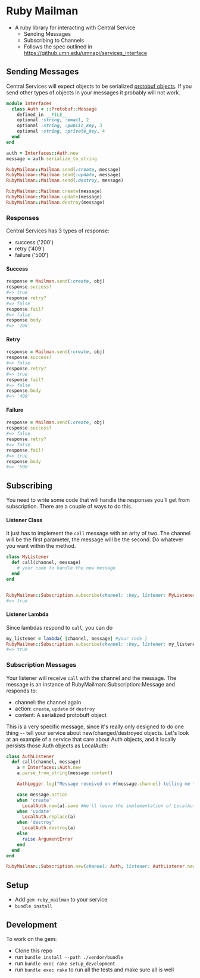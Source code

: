 # Ruby Mailman

- A ruby library for interacting with Central Service
  - Sending Messages
  - Subscribing to Channels
  - Follows the spec outlined in https://github.umn.edu/umnapi/services_interface

## Sending Messages

Central Services will expect objects to be serialized [protobuf objects](https://github.umn.edu/umnapi/protobufs). If you send other types of objects in your messages it probably will not work.

```ruby
module Interfaces
  class Auth < ::Protobuf::Message
    defined_in __FILE__
    optional :string, :email, 2
    optional :string, :public_key, 3
    optional :string, :private_key, 4
  end
end

auth = Interfaces::Auth.new
message = auth.serialize_to_string

RubyMailman::Mailman.send(:create, message)
RubyMailman::Mailman.send(:update, message)
RubyMailman::Mailman.send(:destroy, message)

RubyMailman::Mailman.create(message)
RubyMailman::Mailman.update(message)
RubyMailman::Mailman.destroy(message)
```

### Responses

Central Services has 3 types of response:
- success ('200')
- retry ('409')
- failure ('500')

#### Success

```ruby
response = Mailman.send(:create, obj)
response.success?
#=> true
response.retry?
#=> false
response.fail?
#=> false
response.body
#=> '200'
```

#### Retry

```ruby
response = Mailman.send(:create, obj)
response.success?
#=> false
response.retry?
#=> true
response.fail?
#=> false
response.body
#=> '409'
```

#### Failure

```ruby
response = Mailman.send(:create, obj)
response.success?
#=> false
response.retry?
#=> false
response.fail?
#=> true
response.body
#=> '500'
```

## Subscribing

You need to write some code that will handle the responses you'll get from subscription. There are a couple of ways to do this.

#### Listener Class

It just has to implement the `call` message with an arity of two. The channel will be the first parameter, the message will be the second. Do whatever you want within the method.

```ruby
class MyListener
  def call(channel, message)
    # your code to handle the new message
  end
end


RubyMailman::Subscription.subscribe(channel: :key, listener: MyListener.new)
#=> true
```

#### Listener Lambda

Since lambdas respond to `call`, you can do

```ruby
my_listener = lambda{ |channel, message| #your code }
RubyMailman::Subscription.subscribe(channel: :key, listener: my_listener)
#=> true
```

### Subscription Messages

Your listener will receive `call` with  the channel and the message. The message is an instance of RubyMailman::Subscription::Message and responds to:

- channel: the channel again
- action: `create`, `update` or `destroy`
- content: A serialized protobuff object

This is a very specific message, since it's really only designed to do one thing -- tell your service about new/changed/destroyed objects. Let's look at an example of a service that care about Auth objects, and it locally persists those Auth objects as LocalAuth:

```ruby
class AuthListener
  def call(channel, message)
    a = Interfaces::Auth.new
    a.parse_from_string(message.content)

    AuthLogger.log("Message received on #{message.channel} telling me to #{message.action} the object #{a.to_s}")

    case message.action
    when 'create'
      LocalAuth.new(a).save #We'll leave the implementation of LocalAuth to your imagination.
    when 'update'
      LocalAuth.replace(a)
    when 'destroy'
      LocalAuth.destroy(a)
    else
      raise ArgumentError
    end
  end
end

RubyMailman::Subscription.new(channel: Auth, listener: AuthListener.new)
```

## Setup

- Add `gem ruby_mailman` to your service
- `bundle install`

## Development

To work on the gem:

- Clone this repo
- run `bundle install --path ./vendor/bundle`
- run `bundle exec rake setup_development`
- run `bundle exec rake` to run all the tests and make sure all is well
